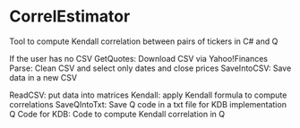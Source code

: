 # CorrelEstimator
Tool to compute Kendall correlation between pairs of tickers in C# and Q


If the user has no CSV
  GetQuotes: Download CSV via Yahoo!Finances
  Parse: Clean CSV and select only dates and close prices
  SaveIntoCSV: Save data in a new CSV
  
  ReadCSV: put data into matrices
  Kendall: apply Kendall formula to compute correlations
  SaveQIntoTxt: Save Q code in a txt file for KDB implementation
  Q Code for KDB: Code to compute Kendall correlation in Q
  
  
